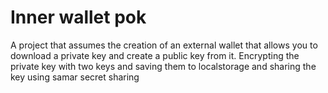 # Inner wallet pok


A project that assumes the creation of an external wallet that allows you to download a private key and create a public key from it. Encrypting the private key with two keys and saving them to localstorage and sharing the key using samar secret sharing
